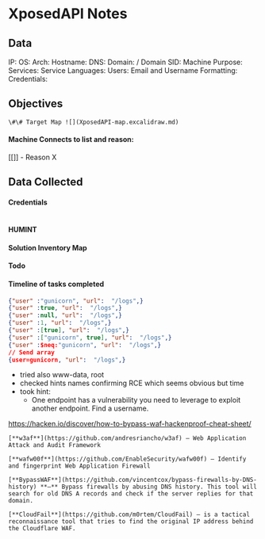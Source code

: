 # XposedAPI Notes

## Data 

IP: 
OS:
Arch:
Hostname:
DNS:
Domain:  / Domain SID:
Machine Purpose: 
Services:
Service Languages:
Users:
Email and Username Formatting:
Credentials:

## Objectives

`\#\# Target Map ![](XposedAPI-map.excalidraw.md)`

#### Machine Connects to list and reason:

[[]] - Reason X

## Data Collected

#### Credentials
```
```

#### HUMINT


#### Solution Inventory Map


#### Todo 


#### Timeline of tasks completed
      
```json
{"user" :"gunicorn", "url":  "/logs",}
{"user" :true, "url":  "/logs",}
{"user" :null, "url":  "/logs",}
{"user" :1, "url":  "/logs",}
{"user" :[true], "url":  "/logs",}
{"user" :["gunicorn", true], "url":  "/logs",}
{"user" :$neq:"gunicorn", "url":  "/logs",}
// Send array 
{user=gunicorn, "url":  "/logs",}
```
- tried also www-data, root
- checked hints names confirming RCE which seems obvious but time 
- took hint:
	- One endpoint has a vulnerability you need to leverage to exploit another endpoint. Find a username.

https://hacken.io/discover/how-to-bypass-waf-hackenproof-cheat-sheet/
```
[**w3af**](https://github.com/andresriancho/w3af) — Web Application Attack and Audit Framework

[**wafw00f**](https://github.com/EnableSecurity/wafw00f) — Identify and fingerprint Web Application Firewall

[**BypassWAF**](https://github.com/vincentcox/bypass-firewalls-by-DNS-history) **–** Bypass firewalls by abusing DNS history. This tool will search for old DNS A records and check if the server replies for that domain. 

[**CloudFail**](https://github.com/m0rtem/CloudFail) – is a tactical reconnaissance tool that tries to find the original IP address behind the Cloudflare WAF.
```